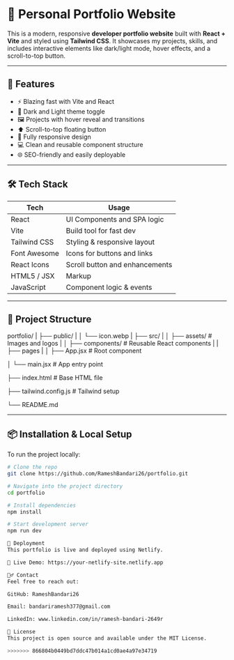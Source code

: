 
# 💼 Personal Portfolio Website

This is a modern, responsive **developer portfolio website** built with **React + Vite** and styled using **Tailwind CSS**. It showcases my projects, skills, and includes interactive elements like dark/light mode, hover effects, and a scroll-to-top button.

---

## 🚀 Features

- ⚡ Blazing fast with Vite and React
- 🎨 Dark and Light theme toggle
- 🖼️ Projects with hover reveal and transitions
- ⬆️ Scroll-to-top floating button
- 📱 Fully responsive design
- 💻 Clean and reusable component structure
- 🌐 SEO-friendly and easily deployable

---

## 🛠️ Tech Stack

| Tech          | Usage                         |
|---------------|-------------------------------|
| React         | UI Components and SPA logic   |
| Vite          | Build tool for fast dev       |
| Tailwind CSS  | Styling & responsive layout   |
| Font Awesome  | Icons for buttons and links   |
| React Icons   | Scroll button and enhancements|
| HTML5 / JSX   | Markup                        |
| JavaScript    | Component logic & events      |

---

## 📂 Project Structure

portfolio/
|
├── public/
|
│ └── icon.webp
|
├── src/
|
│ ├── assets/ # Images and logos
|
│ ├── components/ # Reusable React components
|
| ├── pages
|
│ ├── App.jsx # Root component

│ └── main.jsx # App entry point

├── index.html # Base HTML file

├── tailwind.config.js # Tailwind setup

└── README.md


---

## 📦 Installation & Local Setup

To run the project locally:

```bash
# Clone the repo
git clone https://github.com/RameshBandari26/portfolio.git

# Navigate into the project directory
cd portfolio

# Install dependencies
npm install

# Start development server
npm run dev

🚀 Deployment
This portfolio is live and deployed using Netlify.

🔗 Live Demo: https://your-netlify-site.netlify.app

🙋‍♂️ Contact
Feel free to reach out:

GitHub: RameshBandari26

Email: bandariramesh377@gmail.com

LinkedIn: www.linkedin.com/in/ramesh-bandari-2649r

📄 License
This project is open source and available under the MIT License.

>>>>>>> 866804b0449bd7ddc47b014a1cd0ae4a97e34719
